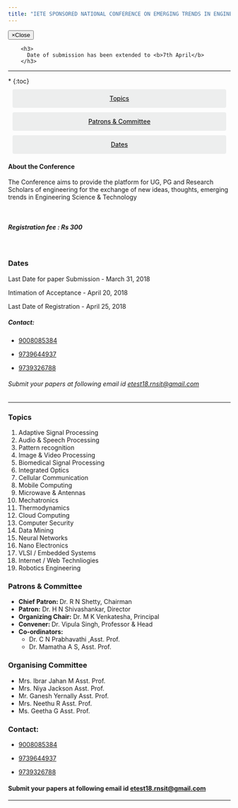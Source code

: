 ```yaml
---
title: "IETE SPONSORED NATIONAL CONFERENCE ON EMERGING TRENDS IN ENGINEERING SCIENCE & TECHNOLOGY"
---
```


<div>


<style>
.button {
  display: flex;
  overflow: hidden;

  margin: 10px;
  padding: 12px 12px;

  cursor: pointer;
  user-select: none;
  transition: all 60ms ease-in-out;
  text-align: center;
  white-space: nowrap;
  text-decoration: none !important;
  text-transform: none;
  text-transform: capitalize;

  color: #fff;
  border: 0 none;
  border-radius: 4px;

  font-size: 14px;
  font-weight: 500;
  line-height: 1.3;

  -webkit-appearance: none;
  -moz-appearance:    none;
  appearance:         none;
 
  justify-content: center;
  align-items: center;
  flex: 0 0 160px;

  &:hover {
    transition: all 60ms ease;

    opacity: .85;
  }
  
  &:active {
    transition: all 60ms ease;
    opacity: .75;
  }
  
  &:focus {
    outline: 1px dotted #959595;
    outline-offset: -4px;
  }
}

.button.-regular {
  color: #202129;
  background-color: #edeeee;
  
  &:hover {
    color: #202129;
    background-color: #e1e2e2;
    opacity: 1;
  }
  
  &:active {
    background-color: #d5d6d6;
    opacity: 1;
  }
}


.ce {
    margin: auto;
    width: 60%;
}


</style>
<div class="alert alert-danger alert-dismissible" role="alert">
  <button type="button" onclick="this.parentNode.parentNode.removeChild(this.parentNode);" class="close" data-dismiss="alert"><span aria-hidden="true">×</span><span class="sr-only">Close</span></button>

	
		<h3>
          Date of submission has been extended to <b>7th April</b>
		</h3>
 

</div>

<hr>

<p>
</p>


<nav class="toc" markdown="1">
*   
{:toc}
</nav>


<div class='button -regular center'>
<a target="_blank" href="#topics">Topics</a>

</div>
<div class='button -regular center'>
<a target="_blank" href="#Patrons">Patrons & Committee</a>
</div>

<div class='button -regular center'>
<a target="_blank" href="#dates">Dates</a>
</div>


<h4> About the Conference </h4>

The Conference aims to provide the platform for UG, PG and Research 
Scholars of engineering for the exchange of new ideas, thoughts, 
emerging  trends in Engineering Science & Technology

<br>
<h5><b>Registration fee</b> : Rs 300</h5>
<br>
<div id="dates">
  <h3> Dates </h3>
<p>Last Date for paper Submission  - March 31, 2018</p>
<p>Intimation of Acceptance             - April 20, 2018</p>
<p>Last Date of Registration              - April 25, 2018</p>
</div>


<h5> Contact: </h5>

* <a href="tel:9008085384">9008085384</a><p></p>

* <a href="tel:9739644937">9739644937</a><p></p>

* <a href="tel:9739326788">9739326788</a><p></p>

<h6>Submit your papers at following email id  <a href="mailto:{{ site.email }}">etest18.rnsit@gmail.com</a></h6>
<hr>


<div id="topics">
  <h3> Topics </h3>
  <ol>
<li>Adaptive Signal Processing</li>
<li>Audio & Speech Processing</li>
<li>Pattern recognition</li>
<li>Image & Video Processing</li>
<li>Biomedical Signal Processing</li>
<li>Integrated Optics</li>
<li>Cellular Communication</li>
<li>Mobile Computing</li>
<li>Microwave & Antennas</li>
<li>Mechatronics</li>
<li>Thermodynamics</li>
<li>Cloud Computing </li>
<li>Computer Security</li>
<li>Data Mining</li>
<li>Neural Networks</li>
<li>Nano Electronics</li>
<li>VLSI / Embedded Systems</li>
<li>Internet / Web Technliogies</li>
<li>Robotics Engineering</li>
</ol>
</div>


<div id="Patrons">
  <h3> Patrons & Committee </h3>
  <ul>

<li><b>Chief Patron: </b> Dr. R N Shetty, Chairman</li>

<li><b>Patron:</b> Dr. H N Shivashankar, Director</li>

<li><b>Organizing Chair:</b> Dr. M K Venkatesha, Principal</li>

<li><b>Convener: </b> Dr. Vipula Singh, Professor & Head</li>

<li><b>Co-ordinators: </b>
<ul>
  <li>Dr. C N Prabhavathi ,Asst. Prof.</li>

<li>Dr. Mamatha A S, Asst. Prof.</li>
</ul>
</li>
</ul>

<div id="organising">
  <h3>Organising Committee </h3>
<ul>
<li>Mrs. Ibrar Jahan M                       Asst. Prof. </li>

<li>Mrs. Niya Jackson                        Asst. Prof. </li>

<li>Mr.  Ganesh Yernally                     Asst. Prof. </li>

<li>Mrs. Neethu R                            Asst. Prof. </li>

<li>Ms. Geetha G                             Asst. Prof. </li>

</ul>



</div>


<h3> Contact: </h3>

* <a href="tel:9008085384">9008085384</a><p></p>

* <a href="tel:9739644937">9739644937</a><p></p>

* <a href="tel:9739326788">9739326788</a><p></p>

<h4>Submit your papers at following email id   <a href="mailto:{{ site.email }}">etest18.rnsit@gmail.com</a></h4>
<hr>



